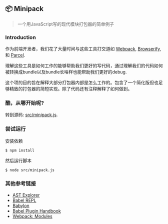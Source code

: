 ## 📦 Minipack

> 一个用JavaScript写的现代模块打包器的简单例子

### Introduction

作为前端开发者，我们花了大量时间与这些工具打交道如 [Webpack](https://github.com/webpack/webpack), [Browserify](https://github.com/browserify/browserify), 和 [Parcel](https://github.com/parcel-bundler/parcel).

理解这些工具是如何工作的能够帮助我们更好的写代码，通过理解我们的代码如何被转换成bundle以及bundle长啥样也能帮助我们更好的debug.

这个项的目的旨在解释大部分打包器内部是怎么工作的。包含了一个简化版但也足够精致的打包器的简短实现。除了代码还有注释解释了如何做到。

### 酷，从哪开始呢?

转到源码: [src/minipack.js](src/minipack.js).

### 尝试运行

安装依赖

```sh
$ npm install
```

然后运行脚本

```sh
$ node src/minipack.js
```

### 其他参考链接

- [AST Explorer](https://astexplorer.net)
- [Babel REPL](https://babeljs.io/repl)
- [Babylon](https://github.com/babel/babel/tree/master/packages/babel-parser)
- [Babel Plugin Handbook](https://github.com/thejameskyle/babel-handbook/blob/master/translations/en/plugin-handbook.md)
- [Webpack: Modules](https://webpack.js.org/concepts/modules)

